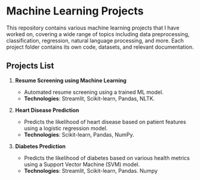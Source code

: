 # Machine Learning Projects

This repository contains various machine learning projects that I have worked on, covering a wide range of topics including data preprocessing, classification, regression, natural language processing, and more. Each project folder contains its own code, datasets, and relevant documentation.

## Projects List

1. **Resume Screening using Machine Learning**
   - Automated resume screening using a trained ML model.
   - **Technologies**: Streamlit, Scikit-learn, Pandas, NLTK.

2. **Heart Disease Prediction**
   - Predicts the likelihood of heart disease based on patient features using a logistic regression model.
   - **Technologies**: Scikit-learn, Pandas, NumPy.

3. **Diabetes Prediction**
   - Predicts the likelihood of diabetes based on various health metrics using a Support Vector Machine (SVM) model.
   - **Technologies**: Streamlit, Scikit-learn, Pandas. Numpy





